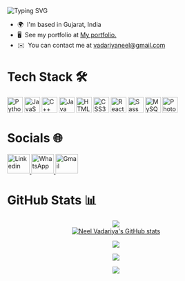 ![Typing SVG](https://readme-typing-svg.demolab.com?font=Pacifico&size=35&pause=1000&vCenter=true&width=435&lines=Hello%2C+There!+%F0%9F%91%8B;This+is+Neel+Vadariya;Nice+to+meet+you!)
* 🌍  I'm based in Gujarat, India
* 🖥️  See my portfolio at [My portfolio.](https://neelvadariya.netlify.app/)
* ✉️  You can contact me at [vadariyaneel@gmail.com](mailto:vadariyaneel@gmail.com)



# Tech Stack 🛠️

<div align = "left">
<a href="https://www.python.org/" target="_blank" rel="noreferrer"><img src="https://raw.githubusercontent.com/danielcranney/readme-generator/main/public/icons/skills/python-colored.svg" width="36" height="36" alt="Python" /></a>
<a href="https://developer.mozilla.org/en-US/docs/Web/JavaScript" target="_blank" rel="noreferrer"><img src="https://raw.githubusercontent.com/danielcranney/readme-generator/main/public/icons/skills/javascript-colored.svg" width="36" height="36" alt="JavaScript" /></a>
<a href="https://docs.microsoft.com/en-us/cpp/?view=msvc-170" target="_blank" rel="noreferrer"><img src="https://raw.githubusercontent.com/danielcranney/readme-generator/main/public/icons/skills/cplusplus-colored.svg" width="36" height="36" alt="C++" /></a>
<a href="https://www.oracle.com/java/" target="_blank" rel="noreferrer"><img src="https://raw.githubusercontent.com/danielcranney/readme-generator/main/public/icons/skills/java-colored.svg" width="36" height="36" alt="Java" /></a>
<a href="https://developer.mozilla.org/en-US/docs/Glossary/HTML5" target="_blank" rel="noreferrer"><img src="https://raw.githubusercontent.com/danielcranney/readme-generator/main/public/icons/skills/html5-colored.svg" width="36" height="36" alt="HTML5" /></a>
<a href="https://www.w3.org/TR/CSS/#css" target="_blank" rel="noreferrer"><img src="https://raw.githubusercontent.com/danielcranney/readme-generator/main/public/icons/skills/css3-colored.svg" width="36" height="36" alt="CSS3" /></a>
<a href="https://reactjs.org/" target="_blank" rel="noreferrer"><img src="https://raw.githubusercontent.com/danielcranney/readme-generator/main/public/icons/skills/react-colored.svg" width="36" height="36" alt="React" /></a>
<a href="https://sass-lang.com/" target="_blank" rel="noreferrer"><img src="https://raw.githubusercontent.com/danielcranney/readme-generator/main/public/icons/skills/sass-colored.svg" width="36" height="36" alt="Sass" /></a>
<a href="https://www.mysql.com/" target="_blank" rel="noreferrer"><img src="https://raw.githubusercontent.com/danielcranney/readme-generator/main/public/icons/skills/mysql-colored.svg" width="36" height="36" alt="MySQL" /></a>
<a href="https://www.adobe.com/uk/products/photoshop.html" target="_blank" rel="noreferrer"><img src="https://raw.githubusercontent.com/danielcranney/readme-generator/main/public/icons/skills/photoshop-colored.svg" width="36" height="36" alt="Photoshop" /></a>
</div>


# Socials 🌐

<div align="left">
  <a href="https://www.linkedin.com/in/neel-vadariya-35b525242/" target="_blank" rel="noopener noreferrer">
    <img src="https://cdn.jsdelivr.net/gh/devicons/devicon/icons/linkedin/linkedin-original.svg" alt="Linkedin" height = 45 width = 52/>
  </a>
 
 
  <a href="https://wa.me/+919104483418" target="_blank" rel="noopener noreferrer">
    <img src="https://www.svgrepo.com/show/475692/whatsapp-color.svg" alt="WhatsApp" height = 45 width = 52/>
  </a>
  
  <a href="https://mail.google.com/mail/?view=cm&source=mailto&to=vadariyaneel@gmail.com" target="_blank" rel="noopener noreferrer">
    <img src="https://upload.wikimedia.org/wikipedia/commons/7/7e/Gmail_icon_%282020%29.svg" alt="Gmail" height = 45 width = 52/>
  </a>
</div>

# GitHub Stats 📊
<div align="center">


![](https://github-readme-streak-stats.herokuapp.com/?user=neelvadariya&theme=dark&hide_border=false)<br/>
<a href="http://www.github.com/neelvadariya"><img src="https://github-readme-stats.vercel.app/api?username=neelvadariya&show_icons=true&hide=&count_private=true&title_color=0891b2&text_color=ffffff&icon_color=0891b2&bg_color=1c1917&hide_border=true&show_icons=true" alt="Neel Vadariya's GitHub stats" /></a>


![](https://github-readme-stats.vercel.app/api/top-langs/?username=neelvadariya&theme=dark&hide_border=false&include_all_commits=true&count_private=true&layout=pie)

![](https://visitcount.itsvg.in/api?id=neelvadariya&icon=0&color=12)

![](https://github-readme-activity-graph.vercel.app/graph?username=neelvadariya&theme=react-dark)</div>
